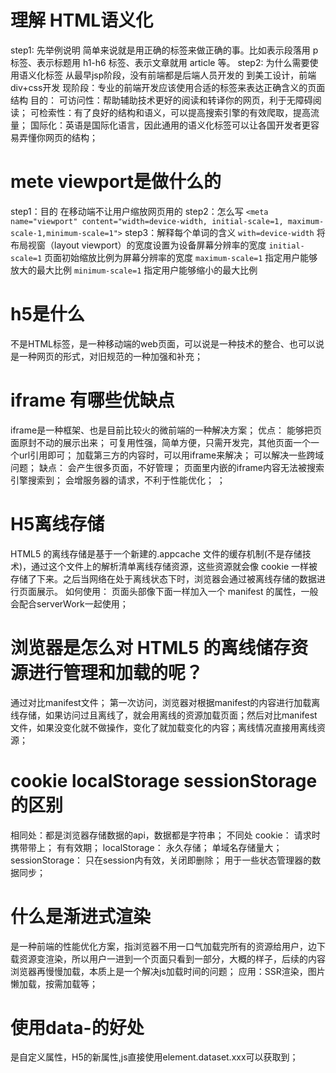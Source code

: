 # 理解 HTML语义化
  step1: 先举例说明
    简单来说就是用正确的标签来做正确的事。比如表示段落用 p 标签、表示标题用 h1-h6 标签、表示文章就用 article 等。
  step2: 为什么需要使用语义化标签
    从最早jsp阶段，没有前端都是后端人员开发的
    到美工设计，前端div+css开发
    现阶段：专业的前端开发应该使用合适的标签来表达正确含义的页面结构
    目的：
      可访问性：帮助辅助技术更好的阅读和转译你的网页，利于无障碍阅读；
      可检索性：有了良好的结构和语义，可以提高搜索引擎的有效爬取，提高流量；
      国际化：英语是国际化语言，因此通用的语义化标签可以让各国开发者更容易弄懂你网页的结构；

# mete viewport是做什么的
  step1：目的
    在移动端不让用户缩放网页用的
  step2：怎么写  `<meta name="viewport" content="width=device-width, initial-scale=1, maximum-scale-1,minimum-scale=1">`
  step3：解释每个单词的含义
    `with=device-width` 将布局视窗（layout viewport）的宽度设置为设备屏幕分辨率的宽度
    `initial-scale=1` 页面初始缩放比例为屏幕分辨率的宽度
    `maximum-scale=1` 指定用户能够放大的最大比例
    `minimum-scale=1` 指定用户能够缩小的最大比例

# h5是什么
  不是HTML标签，是一种移动端的web页面，可以说是一种技术的整合、也可以说是一种网页的形式，对旧规范的一种加强和补充；

# iframe 有哪些优缺点
  iframe是一种框架、也是目前比较火的微前端的一种解决方案；
  优点：
    能够把页面原封不动的展示出来；
    可复用性强，简单方便，只需开发完，其他页面一个一个url引用即可；
    加载第三方的内容时，可以用iframe来解决；
    可以解决一些跨域问题；
  缺点：
    会产生很多页面，不好管理；
    页面里内嵌的iframe内容无法被搜索引擎搜索到；
    会增服务器的请求，不利于性能优化；
  ；

# H5离线存储
  HTML5 的离线存储是基于一个新建的.appcache 文件的缓存机制(不是存储技术)，通过这个文件上的解析清单离线存储资源，这些资源就会像 cookie 一样被存储了下来。之后当网络在处于离线状态下时，浏览器会通过被离线存储的数据进行页面展示。
  如何使用： 页面头部像下面一样加入一个 manifest 的属性，一般会配合serverWork一起使用；

# 浏览器是怎么对 HTML5 的离线储存资源进行管理和加载的呢？
  通过对比manifest文件； 第一次访问，浏览器对根据manifest的内容进行加载离线存储，如果访问过且离线了，就会用离线的资源加载页面；然后对比manifest文件，如果没变化就不做操作，变化了就加载变化的内容；离线情况直接用离线资源；

# cookie localStorage sessionStorage的区别
  相同处：都是浏览器存储数据的api，数据都是字符串；
  不同处
    cookie：
      请求时携带带上；
      有有效期；
    localStorage：
      永久存储；
      单域名存储量大；
    sessionStorage：
      只在session内有效，关闭即删除；
      用于一些状态管理器的数据同步；

# 什么是渐进式渲染
  是一种前端的性能优化方案，指浏览器不用一口气加载完所有的资源给用户，边下载资源变渲染，所以用户一进到一个页面只看到一部分，大概的样子，后续的内容浏览器再慢慢加载，本质上是一个解决js加载时间的问题；
  应用：SSR渲染，图片懒加载，按需加载等；

# 使用data-的好处
  是自定义属性，H5的新属性,js直接使用element.dataset.xxx可以获取到；
